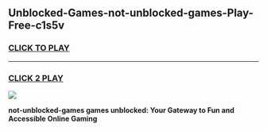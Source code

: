 
## Unblocked-Games-not-unblocked-games-Play-Free-c1s5v
<h3>
<a href="https://premium76.site?title=not-unblocked-games&ref=21A">CLICK TO PLAY</a></h3>
<hr>

<h3>
<a href="https://premium76.site?title=not-unblocked-games&ref=21A">CLICK 2 PLAY</a>
  
</h3>

<a href="https://premium76.site?title=not-unblocked-games&ref=21A"><img src="https://clearcache.store/games.png"></a>


**not-unblocked-games games unblocked: Your Gateway to Fun and Accessible Online Gaming**
